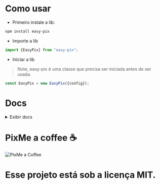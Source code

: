 
# Como usar
- Primeiro instale a lib:
```bash
npm install easy-pix
```

- Importe a lib
```js
import {EasyPix} from "easy-pix";
```

- Iniciar a lib<br >
> Note, easy-pix é uma classe que precisa ser iniciada antes de ser usada.
```js
const EasyPix = new EasyPix({config});
```

# Docs
<details>
  <summary>Exibir docs</summary>
  
# EasyPix: Constructor
O construtor EasyPix recebe parametros obrigatorios e opcionais, sendo eles:

**Obrigatorios**:
- **apiKey**: A chave de api, por padrão, a sua chave asaas sandbox.

**Opcionais**:<br />
- **useSandbox**: Define se é a api em modo de testes ou não, por padrão vem definido como true, lembre-se, a chave de api deve acompanhar esse argumento, se sua chave for sandbox, isso deve ser definido como true, se não, como false
- **loopSecondsDelay**: Define o tempo do loop que irá checar se os pagamentos foram efetuados ou não. Por padrão vem definido como 60 segundos.
- **provider**: O provedor do gateway. Pode ser "ASAAS" e "MERCADOPAGO", importe de PROVIDERS.
- **configPath**: Caminho do json de configuração. É onde será salvo os pagamentos pendentes para caso o script venha a cair, os dados ainda estejam salvos.

# EasyPix: Metódos:
A classe easypix após iniciada exporta alguns metódos para acesso. Confira-os:

<details>
  <summary>EasyPix.onDue e EasyPix.onPaid</summary>
  
### onDue e onPaid
São os callbacks de quando um pix é pagou ou expirado. Recebe uma função de argumentos (id: seu id passado para o pagamento, metadata: seus_metadados), sendo aplicado como:
```js
EasyPix.onDue((id: string, metadata: any): void => {});
```
Ou:
```js
EasyPix.onPaid((id: string, metadata: any): void => {});
```
</details>

<details>
  <summary>EasyPix.create</summary>
  
## EasyPix.create

Sua função mais parceira. Ela cria codigos pix expiraveis pra você.

### Parâmetros:

- **id** (string): Identificador único para a transação PIX.
- **clientName** (string): Nome do cliente associado à transação.
- **taxId** (string): Documento identificador do cliente (sem pontuação), no asaas o cpf ou cnpj. no mercado pago o email.
- **value** (number): Valor a ser cobrado na transação PIX.
- **description** (string): Descrição da transação PIX.
- **expiresIn** (number): Tempo de expiração da transação em segundos 
  - Padrão: 5 minutos
  - Mínimo: 1 minuto
  - Máximo: 48 horas
- **metadata** (any): Dados adicionais a serem salvos na transação e recuperados posteriormente.

### Retorno:

- Retorna uma Promise que resolve em um objeto com as seguintes propriedades:

  - **encodedImage** (string): A imagem em formato base64.
  - **payload** (string): O código PIX que pode ser copiado e colado.
  - **expirationDate** (Date): Objeto Date representando a data de expiração da transação PIX.
  - **value** (number): O valor total cobrado na transação PIX.
  - **netValue** (number): O valor líquido após descontos do provedor de gateway.


### Exemplo de Uso:

```javascript
const pix = await EasyPix.create(
  {
    id: "Seu identificador único",
    clientName: "Nome do seu cliente",
    taxId: "Documento identificador do seu cliente",
    value: Valor a ser cobrado,
    description: "Descrição do pix",
    expiresIn: Valor em segundos para expiração (padrão: 5 minutos, mínimo: 1 minuto, máximo: 48 horas),
    metadata: são os dados que você quer salvar nesse pagamento e receber depois
  }
);

```

</details>

<details>
  <summary>EasyPix.deleteCob</summary>
  
## EasyPix.deleteCob

Essa função deleta uma cobrança.

### Parâmetros:

- **id** (string): Seu identificador único da cobrança

### Retorno:

- Retorna uma Promise que resolve em Void

### Exemplo de Uso:

```javascript
await EasyPix.deleteCob("Seu identificador único");
```

</details>

<details>
  <summary>EasyPix.transfer</summary>
  
## EasyPix.transfer

Essa função faz uma transferencia bancária via pix

### Parâmetros:

- **value** (number): Valor a ser transferido
- **pixAddressKey** (string): A chave pix
- **pixAddressKeyType** ("CPF" | "EMAIL" | "CNPJ" | "PHONE" | "EVP"): Enum do tipo de chave
- **description** (string): Descrição da transferencia.

### Retorno:

- Retorna uma Promise que resolve em um objeto com as seguintes propriedades:

  - **authorized** (boolean): se a transferencia foi autorizada.
  - **transferFee** (number): taxa da transferencia
  - **netValue** (number): o valor(ja descontado da taxa) que foi transferido
  - **value** (number): O valor que foi transferido

### Exemplo de Uso:

```javascript
const pix = await EasyPix.transfer({
    value: o valor,
    pixAddressKey: a chave,
    pixAddressKeyType: o tipo da chave,
    description: a descrição.
});

```

</details>

<details>
  <summary>EasyPix.quit</summary>
  
## EasyPix.quit

Essa função encerra o main loop da biblioteca. Ideal para fechar o programa.

### Parâmetros:
Nenhum

### Retorno:
Nenhum

### Exemplo de Uso:

```javascript
await EasyPix.quit()
```

</details>

<details>
  <summary>EasyPix.pendingPayments</summary>

### pendingPayments
É o objeto de pagamentos pendentes. Pode ser acessado com:
```js
EasyPix.pendingPayments;
```
</details>
</details>

# PixMe a coffee ☕
![PixMe a Coffee](https://pixmeacoffee.vercel.app/_next/image?url=https%3A%2F%2Fapi.qrserver.com%2Fv1%2Fcreate-qr-code%2F%3Fsize%3D206x206%26data%3D00020126360014BR.GOV.BCB.PIX0114%2B55329848279105204000053039865802BR5922Ytalo%20da%20Silva%20Batalha6003Uba62070503***63049B02&w=256&q=75 "PixMe a coffee")

# Esse projeto está sob a licença MIT.